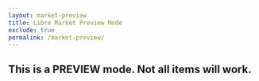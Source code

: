 ```yaml
---
layout: market-preview
title: Libre Market Preview Mode
exclude: true
permalink: /market-preview/
---
```


## This is a PREVIEW mode. Not all items will work.